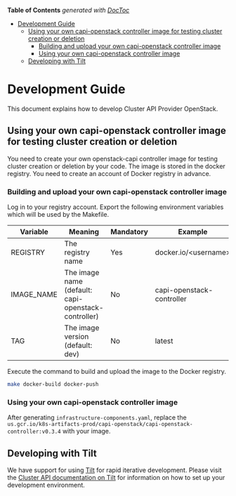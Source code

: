 <!-- START doctoc generated TOC please keep comment here to allow auto update -->
<!-- DON'T EDIT THIS SECTION, INSTEAD RE-RUN doctoc TO UPDATE -->
**Table of Contents**  *generated with [DocToc](https://github.com/thlorenz/doctoc)*

- [Development Guide](#development-guide)
  - [Using your own capi-openstack controller image for testing cluster creation or deletion](#using-your-own-capi-openstack-controller-image-for-testing-cluster-creation-or-deletion)
    - [Building and upload your own capi-openstack controller image](#building-and-upload-your-own-capi-openstack-controller-image)
    - [Using your own capi-openstack controller image](#using-your-own-capi-openstack-controller-image)
  - [Developing with Tilt](#developing-with-tilt)

<!-- END doctoc generated TOC please keep comment here to allow auto update -->

# Development Guide

This document explains how to develop Cluster API Provider OpenStack.

## Using your own capi-openstack controller image for testing cluster creation or deletion

You need to create your own openstack-capi controller image for testing cluster creation or deletion by your code.
The image is stored in the docker registry. You need to create an account of Docker registry in advance.

### Building and upload your own capi-openstack controller image

Log in to your registry account. Export the following environment variables which will be used by the Makefile.

Variable | Meaning | Mandatory | Example
------------ | ------------- | ------------- | -------------
REGISTRY | The registry name | Yes | docker.io/\<username\>
IMAGE_NAME | The image name (default: capi-openstack-controller) | No | capi-openstack-controller
TAG | The image version (default: dev) | No | latest

Execute the command to build and upload the image to the Docker registry.

```bash
make docker-build docker-push
```

### Using your own capi-openstack controller image

After generating `infrastructure-components.yaml`, replace the `us.gcr.io/k8s-artifacts-prod/capi-openstack/capi-openstack-controller:v0.3.4` with your image.

## Developing with Tilt

We have support for using [Tilt](https://tilt.dev/) for rapid iterative development. Please visit the [Cluster API documentation on Tilt](https://master.cluster-api.sigs.k8s.io/developer/tilt.html) for information on how to set up your development environment. 
